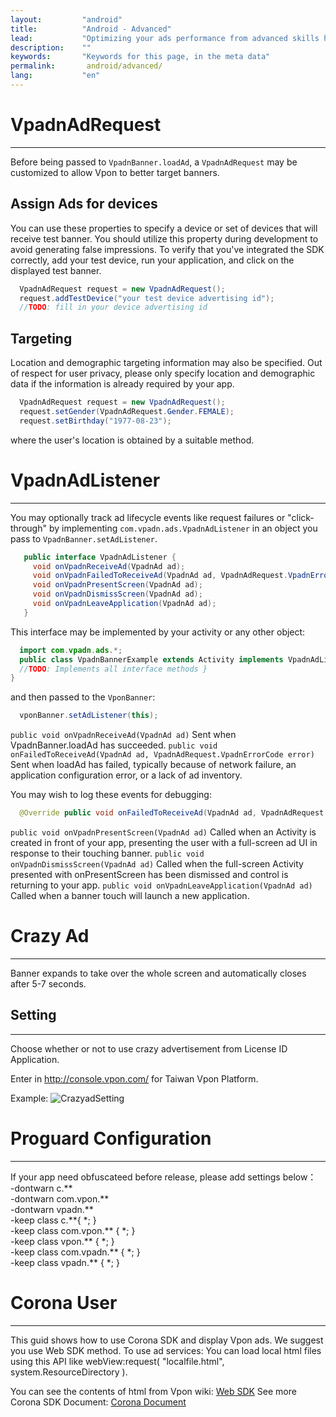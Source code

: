 ```yaml
---
layout:         "android"
title:          "Android - Advanced"
lead:           "Optimizing your ads performance from advanced skills here."
description:    ""
keywords:       "Keywords for this page, in the meta data"
permalink:       android/advanced/
lang:           "en"
---
```

# VpadnAdRequest
  -----------------------------
Before being passed to `VpadnBanner.loadAd`, a `VpadnAdRequest` may be customized to allow Vpon to better target banners.

## Assign Ads for devices

You can use these properties to specify a device or set of devices that will receive test banner.
You should utilize this property during development to avoid generating false impressions.
To verify that you've integrated the SDK correctly, add your test device, run your application, and click on the displayed test banner.

```java
  VpadnAdRequest request = new VpadnAdRequest();
  request.addTestDevice("your test device advertising id");
  //TODO: fill in your device advertising id
```

## Targeting

Location and demographic targeting information may also be specified. Out of respect for user privacy, please only specify location and demographic data if the information is already required by your app.

```java
  VpadnAdRequest request = new VpadnAdRequest();
  request.setGender(VpadnAdRequest.Gender.FEMALE);
  request.setBirthday("1977-08-23");
```
where the user's location is obtained by a suitable method.


# VpadnAdListener
---

You may optionally track ad lifecycle events like request failures or "click-through" by implementing `com.vpadn.ads.VpadnAdListener` in an object you pass to `VpadnBanner.setAdListener`.

```java
   public interface VpadnAdListener {
     void onVpadnReceiveAd(VpadnAd ad);
     void onVpadnFailedToReceiveAd(VpadnAd ad, VpadnAdRequest.VpadnErrorCode errorCode);
     void onVpadnPresentScreen(VpadnAd ad);
     void onVpadnDismissScreen(VpadnAd ad);
     void onVpadnLeaveApplication(VpadnAd ad);
   }
```

This interface may be implemented by your activity or any other object:

```java
  import com.vpadn.ads.*;
  public class VpadnBannerExample extends Activity implements VpadnAdListener {
  //TODO: Implements all interface methods }
}
```

and then passed to the `VponBanner`:

```java
  vponBanner.setAdListener(this);
```

`public void onVpadnReceiveAd(VpadnAd ad)`
  Sent when VpadnBanner.loadAd has succeeded.
`public void onFailedToReceiveAd(VpadnAd ad, VpadnAdRequest.VpadnErrorCode error)`
  Sent when loadAd has failed, typically because of network failure, an application configuration error, or a lack of ad inventory.

  You may wish to log these events for debugging:


```java
  @Override public void onFailedToReceiveAd(VpadnAd ad, VpadnAdRequest.VpadnErrorCode errorCode) { Log.d(MY_LOG_TAG, "failed to receive ad (" + errorCode + ")"); }
```

`public void onVpadnPresentScreen(VpadnAd ad)`
   Called when an Activity is created in front of your app, presenting the user with a full-screen ad UI in response to their touching banner.
`public void onVpadnDismissScreen(VpadnAd ad)`
   Called when the full-screen Activity presented with onPresentScreen has been dismissed and control is returning to your app.
`public void onVpadnLeaveApplication(VpadnAd ad)`
   Called when a banner touch will launch a new application.



# Crazy Ad
---
Banner expands to take over the whole screen and automatically closes after 5-7 seconds.
<img src="{{site.imgurl}}/Crazyad.png" alt="" class="width-300" />


## Setting
---
Choose whether or not to use crazy advertisement from License ID Application.

Enter in <http://console.vpon.com/> for Taiwan Vpon Platform.

Example:
![CrazyadSetting]


# Proguard Configuration
---
If your app need obfuscateed before release, please add settings below：<br>
-dontwarn c.\*\* <br>
-dontwarn com.vpon.\*\* <br>
-dontwarn vpadn.\*\* <br>
-keep class c.\*\*{ \*; } <br>
-keep class com.vpon.\*\* { \*; } <br>
-keep class vpon.\*\* { \*; } <br>
-keep class com.vpadn.\*\* { \*; } <br>
-keep class vpadn.\*\* { \*; } <br>


# Corona User
---
This guid shows how to use Corona SDK and display Vpon ads. We suggest you use Web SDK method. To use ad services:
You can load local html files using this API like webView:request( "localfile.html", system.ResourceDirectory ).

You can see the contents of html from Vpon wiki: [Web SDK]
See more Corona SDK Document: [Corona Document]





[CrazyadSetting]: {{site.imgurl}}/CrazyadSetting_En.png
[Web SDK]: {{site.baseurl}}/web/
[Corona Document]: http://docs.coronalabs.com/api/library/native/newWebView.html
